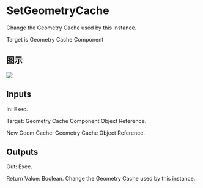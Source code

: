 # SetGeometryCache

Change the Geometry Cache used by this instance.

Target is Geometry Cache Component

## 图示

![]($-20221218-18241507.png)

## Inputs

In: Exec.

Target: Geometry Cache Component Object Reference.

New Geom Cache: Geometry Cache Object Reference.  

## Outputs

Out: Exec.

Return Value: Boolean. Change the Geometry Cache used by this instance..

